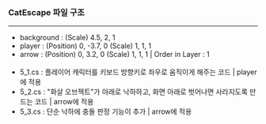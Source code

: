 ### CatEscape 파일 구조
------
- background : (Scale) 4.5, 2, 1
- player : (Position) 0, -3.7, 0 (Scale) 1, 1, 1
- arrow : (Position) 0, 3.2, 0 (Scale) 1, 1, 1 | Order in Layer : 1
<br></br>
- 5_1.cs : 플레이어 캐릭터를 키보드 방향키로 좌우로 움직이게 해주는 코드 | player에 적용
- 5_2.cs : "화살 오브젝트"가 아래로 낙하하고, 화면 아래로 벗어나면 사라지도록 만드는 코드 | arrow에 적용
- 5_3.cs : 단순 낙하에 충돌 판정 기능이 추가 | arrow에 적용
